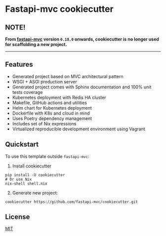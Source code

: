 # Fastapi-mvc cookiecutter

## NOTE! 

**From [fastapi-mvc](https://github.com/fastapi-mvc/fastapi-mvc) version `0.18.0` onwards, cookiecutter is no longer used for scaffolding a new project.**

---

## Features

* Generated project based on MVC architectural pattern
* WSGI + ASGI production server
* Generated project comes with Sphinx documentation and 100% unit tests coverage
* Kubernetes deployment with Redis HA cluster
* Makefile, GitHub actions and utilities
* Helm chart for Kubernetes deployment
* Dockerfile with K8s and cloud in mind
* Uses Poetry dependency management
* Includes set of Nix expressions
* Virtualized reproducible development environment using Vagrant

## Quickstart

To use this template outside `fastapi-mvc`:

1. Install cookiecutter
```shell
pip install -U cookiecutter
# Or use Nix
nix-shell shell.nix
```

2. Generate new project:
```shell
cookiecutter https://github.com/fastapi-mvc/cookiecutter.git
```

## License

[MIT](https://github.com/fastapi-mvc/cookiecutter/blob/master/LICENSE)
